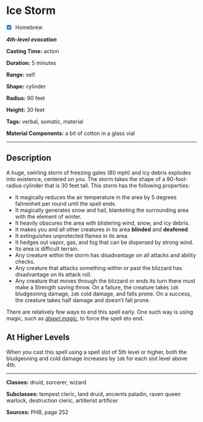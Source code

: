 # Ice Storm

- [x] Homebrew

***4th-level evocation***

**Casting Time:** action

**Duration:** 5 minutes

**Range:** self

**Shape:** cylinder

**Radius:** 90 feet

**Height:** 30 feet

**Tags:** verbal, somatic, material

**Material Components:** a bit of cotton in a glass vial

---

## Description
A huge, swirling storm of freezing gales (80 mph) and icy debris explodes into existence, centered on you.
The storm takes the shape of a 90-foot-radius cylinder that is 30 feet tall.
This storm has the following properties:
- It magically reduces the air temperature in the area by 5 degrees fahrenheit per round until the spell ends.
- It magically generates snow and hail, blanketing the surrounding area with the element of winter.
- It heavily obscures the area with blistering wind, snow, and icy debris.
- It makes you and all other creatures in its area **blinded** and **deafened**.
- It extinguishes unprotected flames in its area.
- It hedges out vapor, gas, and fog that can be dispersed by strong wind.
- Its area is difficult terrain.
- Any creature within the storm has disadvantage on all attacks and ability checks.
- Any creature that attacks something within or past the blizzard has disadvantage on its attack roll.
- Any creature that moves through the blizzard or ends its turn there must make a Strength saving throw.
	On a failure, the creature takes `1d6` bludgeoning damage, `2d6` cold damage, and falls prone.
	On a success, the creature takes half damage and doesn’t fall prone.

There are relatively few ways to end this spell early.
One such way is using magic, such as [*dispel magic*](../level-3/dispel-magic.md), to force the spell eto end.

## At Higher Levels
When you cast this spell using a spell slot of 5th level or higher, both the bludgeoning and cold damage increases by `1d6` for each slot level above 4th.

---

**Classes:** druid, sorcerer, wizard

**Subclasses:** tempest cleric, land druid, ancients paladin, raven queen warlock, destruction cleric, artillerist artificer

**Sources:** PHB, page 252
